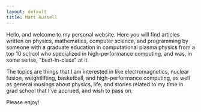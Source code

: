 ```yaml
---
layout: default
title: Matt Russell
---
```


Hello, and welcome to my personal website. Here you will find articles written on physics, mathematics, computer science, and programming by someone with a graduate education in computational plasma physics from a top 10 school who specialized in high-performance computing, and was, in some sense, "best-in-class" at it. 

The topics are things that I am interested in like electromagnetics, nuclear fusion, weightlifting, basketball, and high-performance computing, as well as general musings about physics, life, and stories related to my time in grad school that I've accrued, and wish to pass on. 

Please enjoy!  